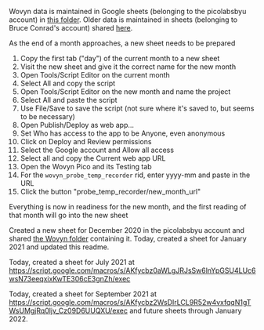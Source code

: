 Wovyn data is maintained in Google sheets (belonging to the picolabsbyu account)
in [this folder](https://drive.google.com/drive/folders/1UO_bCpsOp7Lqnn8ruhHST4kHj2yPri4l?usp=sharing).
Older data is maintained in sheets (belonging to Bruce Conrad's account) shared [here](https://drive.google.com/drive/folders/0B7J3rT8gOrIDQndTN1BuX19SeEU?usp=sharing).

As the end of a month approaches, a new sheet needs to be prepared

1. Copy the first tab ("day") of the current month to a new sheet
1. Visit the new sheet and give it the correct name for the new month
1. Open Tools/Script Editor on the current month
1. Select All and copy the script
1. Open Tools/Script Editor on the new month and name the project
1. Select All and paste the script
1. Use File/Save to save the script (not sure where it's saved to, but seems to be necessary)
1. Open Publish/Deploy as web app... 
1. Set Who has access to the app to be Anyone, even anonymous
1. Click on Deploy and Review permissions
1. Select the Google account and Allow all access
1. Select all and copy the Current web app URL
1. Open the Wovyn Pico and its Testing tab
1. For the `wovyn_probe_temp_recorder` rid, enter yyyy-mm and paste in the URL
1. Click the button "probe_temp_recorder/new_month_url"

Everything is now in readiness for the new month, and the first reading of that month will go into the new sheet

Created a new sheet for December 2020 in the picolabsbyu account and shared [the Wovyn folder](https://drive.google.com/drive/folders/1UO_bCpsOp7Lqnn8ruhHST4kHj2yPri4l?usp=sharing) containing it.
Today, created a sheet for January 2021 and updated this readme.

Today, created a sheet for July 2021 at https://script.google.com/macros/s/AKfycbz0aWLgJRJsSw6lnYpGSU4LUc6wsN73eeqxixKwTE306cE3gnZh/exec

Today, created a sheet for September 2021 at https://script.google.com/macros/s/AKfycbz2WsDIrLCL9R52w4vxfqqN1gTWsUMgjRq0ljv_Cz09D6UUQXU/exec and future sheets through January 2022.
